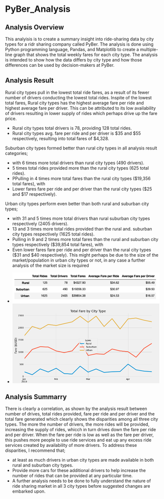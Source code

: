 # PyBer_Analysis

## Analysis Overview
This analyisis is to create a summary insight into ride-sharing data by city types for a ridr sharing company called PyBer. The analysis is done using Python programming language, Pandas, and Matplotlib to create a multiple-line graph that shows the total weekly fares for each city type. 
The analysis is intended to show how the data differs by city type and how those differences can be used by decision-makers at PyBer.

## Analysis Result
Rural city types pull in the lowest total ride fares, as a result of its fewer number of drivers conducting the lowest total rides. Inspite of the lowest total fares, Rural city types has the highest average fare per ride and highest average fare per driver. This can be attributed to its low availability of drivers resulting in lower supply of rides which perhaps drive up the fare price.
  * Rural city types total drivers is 78, providing 128 total rides. 
  * Rural city types avg. fare per ride and per driver is $35 and $55 respectively, resulting into total fares of $4,328.

Suburban city types formed better than rural city types in all analysis result categories;
  * with 6 times more total drivers than rural city types (490 drivers).
  * 5 times total rides provided more than the rural city types  (625 total rides).
  * PPulling in 4 times more total fares than the rural city types ($19,356 total fares), with
  * Lower fares fare per ride and per driver than the rural city types ($25 and $17 respectively).

Urban city types perform even better than both rural and suburban city types;
  * with 31 and 5 times more total drivers than rural suburban city types respectively (2405 drivers).
  * 13 and 3 times more total rides provided than the rural and. suburban city types respectively (1625 total rides).
  * Pulling in 9 and 2 times more total fares than the rural and suburban city types respectively ($39,854 total fares), with
  * Even lower fares fare per ride and per driver than the rural city types ($31 and $40 respectively).
This might perhaps be due to the size of the market/population in urban city types or not, in any case a further analysis of the market size is required

- ![PyBer_Data_Summary](https://github.com/Omodayo/PyBer_Analysis/blob/main/analysis/PyBer_data_Summary.png)
- ![PyBer_Fare_Summary](https://github.com/Omodayo/PyBer_Analysis/blob/main/analysis/PyBer_Fare_summary.png)

## Analysis Summarry
There is clearly a correlation, as shown by the analysis result between number of drives, total rides provided, fare per ride and per driver and the total fare generated which clearly shows the disparities among all three city types.
The more the number of drivers, the more rides will be provided, increasing the supply of rides, whicch in turn drives down the fare per ride and per driver. When the fare per ride is low as well as the fare per driver, this pushes more people to use ride services and eat up any excess ride services created by availability of more drivers. 
To address these disparities, I recommend that;
  * at least as much drivers in urban city types are made available in both rural and suburban city types.
  * Provide more cars for these additional drivers to help increase the number of rides that can be provided at any particular time.
  * A further analysis needs to be done to fully understand the nature of ride sharing market in all 3 city types before suggested changes are embarked upon.
